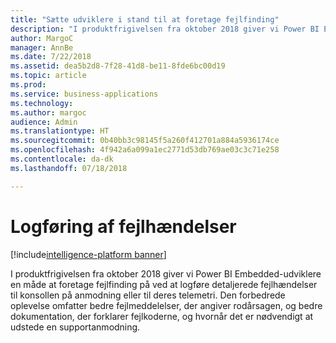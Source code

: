```yaml
---
title: "Sætte udviklere i stand til at foretage fejlfinding"
description: "I produktfrigivelsen fra oktober 2018 giver vi Power BI Embedded-udviklere en måde at foretage fejlfinding på ved at logføre detaljerede fejlhændelser til konsollen på anmodning eller til deres telemetri."
author: MargoC
manager: AnnBe
ms.date: 7/22/2018
ms.assetid: dea5b2d8-7f28-41d8-be11-8fde6bc00d19
ms.topic: article
ms.prod: 
ms.service: business-applications
ms.technology: 
ms.author: margoc
audience: Admin
ms.translationtype: HT
ms.sourcegitcommit: 0b40bb3c98145f5a260f412701a884a5936174ce
ms.openlocfilehash: 4f942a6a099a1ec2771d53db769ae03c3c71e258
ms.contentlocale: da-dk
ms.lasthandoff: 07/18/2018

---
```

#  <a name="error-event-logging"></a>Logføring af fejlhændelser

[!include[intelligence-platform banner](../../includes/intelligence-platform.md)]



I produktfrigivelsen fra oktober 2018 giver vi Power BI Embedded-udviklere en måde at foretage fejlfinding på ved at logføre detaljerede fejlhændelser til konsollen på anmodning eller til deres telemetri. Den forbedrede oplevelse omfatter bedre fejlmeddelelser, der angiver rodårsagen, og bedre dokumentation, der forklarer fejlkoderne, og hvornår det er nødvendigt at udstede en supportanmodning.

